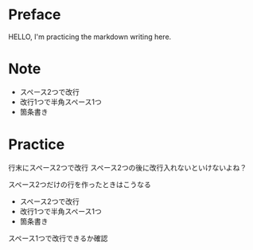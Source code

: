 # Preface
HELLO,
I'm practicing the markdown writing here.
 
# Note
* スペース2つで改行
* 改行1つで半角スペース1つ
* 箇条書き

# Practice
行末にスペース2つで改行 
スペース2つの後に改行入れないといけないよね？
  
スペース2つだけの行を作ったときはこうなる
  
* スペース2つで改行
* 改行1つで半角スペース1つ
* 箇条書き
 
スペース1つで改行できるか確認